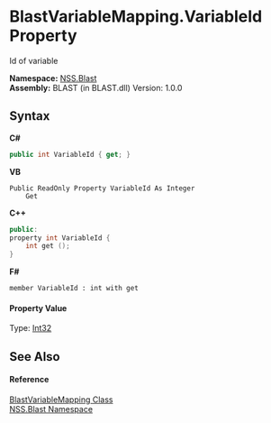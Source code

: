 # BlastVariableMapping.VariableId Property 
 

Id of variable

**Namespace:**&nbsp;<a href="88b55311-4a89-0894-e27a-e157e443c7f7.md">NSS.Blast</a><br />**Assembly:**&nbsp;BLAST (in BLAST.dll) Version: 1.0.0

## Syntax

**C#**<br />
``` C#
public int VariableId { get; }
```

**VB**<br />
``` VB
Public ReadOnly Property VariableId As Integer
	Get
```

**C++**<br />
``` C++
public:
property int VariableId {
	int get ();
}
```

**F#**<br />
``` F#
member VariableId : int with get

```


#### Property Value
Type: <a href="https://docs.microsoft.com/dotnet/api/system.int32" target="_blank" rel="noopener noreferrer">Int32</a>

## See Also


#### Reference
<a href="eb361662-785e-bcaa-4025-53c4d56c26e1.md">BlastVariableMapping Class</a><br /><a href="88b55311-4a89-0894-e27a-e157e443c7f7.md">NSS.Blast Namespace</a><br />